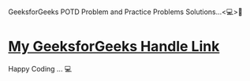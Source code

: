 GeeksforGeeks POTD Problem and Practice Problems Solutions...<💻>💞

# [My GeeksforGeeks Handle Link](https://auth.geeksforgeeks.org/user/101rror)

Happy Coding ... 💻
